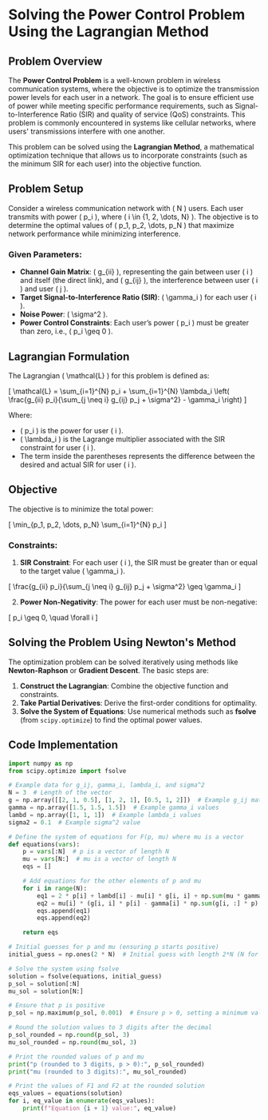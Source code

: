 # Solving the Power Control Problem Using the Lagrangian Method

## Problem Overview

The **Power Control Problem** is a well-known problem in wireless communication systems, where the objective is to optimize the transmission power levels for each user in a network. The goal is to ensure efficient use of power while meeting specific performance requirements, such as Signal-to-Interference Ratio (SIR) and quality of service (QoS) constraints. This problem is commonly encountered in systems like cellular networks, where users' transmissions interfere with one another.

This problem can be solved using the **Lagrangian Method**, a mathematical optimization technique that allows us to incorporate constraints (such as the minimum SIR for each user) into the objective function.

## Problem Setup

Consider a wireless communication network with \( N \) users. Each user transmits with power \( p_i \), where \( i \in \{1, 2, \dots, N\} \). The objective is to determine the optimal values of \( p_1, p_2, \dots, p_N \) that maximize network performance while minimizing interference.

### Given Parameters:
- **Channel Gain Matrix**: \( g_{ii} \), representing the gain between user \( i \) and itself (the direct link), and \( g_{ij} \), the interference between user \( i \) and user \( j \).
- **Target Signal-to-Interference Ratio (SIR)**: \( \gamma_i \) for each user \( i \).
- **Noise Power**: \( \sigma^2 \).
- **Power Control Constraints**: Each user’s power \( p_i \) must be greater than zero, i.e., \( p_i \geq 0 \).

## Lagrangian Formulation

The Lagrangian \( \mathcal{L} \) for this problem is defined as:

\[
\mathcal{L} = \sum_{i=1}^{N} p_i + \sum_{i=1}^{N} \lambda_i \left( \frac{g_{ii} p_i}{\sum_{j \neq i} g_{ij} p_j + \sigma^2} - \gamma_i \right)
\]

Where:
- \( p_i \) is the power for user \( i \).
- \( \lambda_i \) is the Lagrange multiplier associated with the SIR constraint for user \( i \).
- The term inside the parentheses represents the difference between the desired and actual SIR for user \( i \).

## Objective

The objective is to minimize the total power:

\[
\min_{p_1, p_2, \dots, p_N} \sum_{i=1}^{N} p_i
\]

### Constraints:
1. **SIR Constraint**: For each user \( i \), the SIR must be greater than or equal to the target value \( \gamma_i \).

\[
\frac{g_{ii} p_i}{\sum_{j \neq i} g_{ij} p_j + \sigma^2} \geq \gamma_i
\]

2. **Power Non-Negativity**: The power for each user must be non-negative:

\[
p_i \geq 0, \quad \forall i
\]

## Solving the Problem Using Newton's Method

The optimization problem can be solved iteratively using methods like **Newton-Raphson** or **Gradient Descent**. The basic steps are:

1. **Construct the Lagrangian**: Combine the objective function and constraints.
2. **Take Partial Derivatives**: Derive the first-order conditions for optimality.
3. **Solve the System of Equations**: Use numerical methods such as **fsolve** (from `scipy.optimize`) to find the optimal power values.

## Code Implementation

```python
import numpy as np
from scipy.optimize import fsolve

# Example data for g_ij, gamma_i, lambda_i, and sigma^2
N = 3  # Length of the vector
g = np.array([[2, 1, 0.5], [1, 2, 1], [0.5, 1, 2]])  # Example g_ij matrix (N x N)
gamma = np.array([1.5, 1.5, 1.5])  # Example gamma_i values
lambd = np.array([1, 1, 1])  # Example lambda_i values
sigma2 = 0.1  # Example sigma^2 value

# Define the system of equations for F(p, mu) where mu is a vector
def equations(vars):
    p = vars[:N]  # p is a vector of length N
    mu = vars[N:]  # mu is a vector of length N
    eqs = []

    # Add equations for the other elements of p and mu
    for i in range(N):
        eq1 = 2 * p[i] + lambd[i] - mu[i] * g[i, i] + np.sum(mu * gamma * g[i, :])  # F1(p, mu)
        eq2 = mu[i] * (g[i, i] * p[i] - gamma[i] * np.sum(g[i, :] * p) - gamma[i] * sigma2)  # F2(p, mu)
        eqs.append(eq1)
        eqs.append(eq2)

    return eqs

# Initial guesses for p and mu (ensuring p starts positive)
initial_guess = np.ones(2 * N)  # Initial guess with length 2*N (N for p and N for mu)

# Solve the system using fsolve
solution = fsolve(equations, initial_guess)
p_sol = solution[:N]
mu_sol = solution[N:]

# Ensure that p is positive
p_sol = np.maximum(p_sol, 0.001)  # Ensure p > 0, setting a minimum value for p

# Round the solution values to 3 digits after the decimal
p_sol_rounded = np.round(p_sol, 3)
mu_sol_rounded = np.round(mu_sol, 3)

# Print the rounded values of p and mu
print("p (rounded to 3 digits, p > 0):", p_sol_rounded)
print("mu (rounded to 3 digits):", mu_sol_rounded)

# Print the values of F1 and F2 at the rounded solution
eqs_values = equations(solution)
for i, eq_value in enumerate(eqs_values):
    print(f"Equation {i + 1} value:", eq_value)
